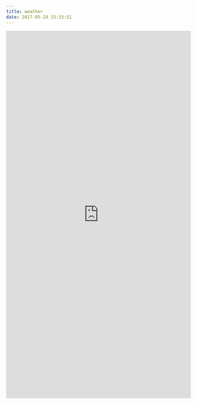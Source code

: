 ```yaml
---
title: weather
date: 2017-05-29 15:33:51
---
```


<iframe src="http://wqf31415.coding.me/app/weather.html" style="border:none; width: 100%;height: 1000px;"></iframe>